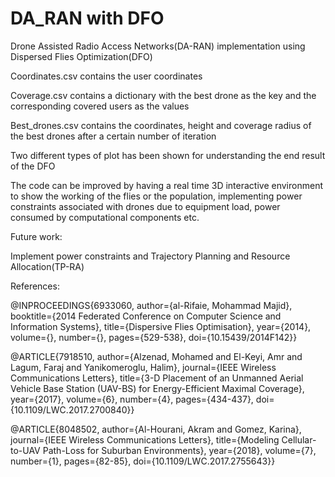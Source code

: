 # DA_RAN with DFO

Drone Assisted Radio Access Networks(DA-RAN) implementation using Dispersed Flies Optimization(DFO)


Coordinates.csv contains the user coordinates

Coverage.csv contains a dictionary with the best drone as the key and the corresponding
covered users as the values

Best_drones.csv contains the coordinates, height and coverage radius of the best drones after a
certain number of iteration

Two different types of plot has been shown for understanding the end result of the DFO

The code can be improved by having a real time 3D interactive environment to show the working of the flies 
or the population, implementing power constraints associated with  drones due to equipment load, 
power consumed by computational components etc.

Future work: 

Implement power constraints and Trajectory Planning and Resource Allocation(TP-RA)









References:

@INPROCEEDINGS{6933060,  author={al-Rifaie, Mohammad Majid},  booktitle={2014 Federated Conference on Computer Science and Information Systems},   title={Dispersive Flies Optimisation},   year={2014},  volume={},  number={},  pages={529-538},  doi={10.15439/2014F142}}

@ARTICLE{7918510,
  author={Alzenad, Mohamed and El-Keyi, Amr and Lagum, Faraj and Yanikomeroglu, Halim},
  journal={IEEE Wireless Communications Letters}, 
  title={3-D Placement of an Unmanned Aerial Vehicle Base Station (UAV-BS) for Energy-Efficient Maximal Coverage}, 
  year={2017},
  volume={6},
  number={4},
  pages={434-437},
  doi={10.1109/LWC.2017.2700840}}

@ARTICLE{8048502,
  author={Al-Hourani, Akram and Gomez, Karina},
  journal={IEEE Wireless Communications Letters}, 
  title={Modeling Cellular-to-UAV Path-Loss for Suburban Environments},
  year={2018},
  volume={7},
  number={1},
  pages={82-85},
  doi={10.1109/LWC.2017.2755643}}